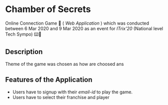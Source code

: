 # Chamber of Secrets

Online Connection Game :space_invader: ( *Web Application* ) which was conducted between 6 Mar 2020 and 9 Mar 2020 as an event for *ITrix'20* (National level Tech Sympo) :keyboard::tada:

## Description
Theme of the game was chosen as  how are choosed ans

## Features of the Application
* Users have to signup with their *email-id* to play the game.
* Users have to select their franchise and player


